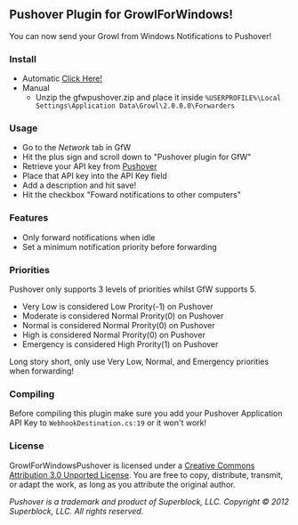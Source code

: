 ## Pushover Plugin for GrowlForWindows!
You can now send your Growl from Windows Notifications to Pushover! 

### Install
- Automatic [Click Here!](growl:forwarder*http://url.to.your/manifest.xml)
- Manual
	- Unzip the gfwpushover.zip and place it inside `%USERPROFILE%\Local Settings\Application Data\Growl\2.0.0.0\Forwarders`

### Usage
- Go to the *Network* tab in GfW
- Hit the plus sign and scroll down to "Pushover plugin for GfW"
- Retrieve your API key from [Pushover](https://pushover.net)
- Place that API key into the API Key field
- Add a description and hit save!
- Hit the checkbox "Foward notifications to other computers"

### Features
- Only forward notifications when idle
- Set a minimum notification priority before forwarding

### Priorities
Pushover only supports 3 levels of priorities whilst GfW supports 5.
- Very Low is considered Low Prority(-1) on Pushover
- Moderate is considered Normal Prority(0) on Pushover
- Normal is considered Normal Prority(0) on Pushover
- High is considered Normal Prority(0) on Pushover
- Emergency is considered High Prority(1) on Pushover

Long story short, only use Very Low, Normal, and Emergency priorities when forwarding!

### Compiling
Before compiling this plugin make sure you add your Pushover Application API Key to `WebhookDestination.cs:19` or it won't work!

### License
GrowlForWindowsPushover is licensed under a [Creative Commons Attribution 3.0 Unported License](http://creativecommons.org/licenses/by/3.0/deed.en_US). You are free to copy, distribute, transmit, or adapt the work, as long as you attribute the original author.

*Pushover is a trademark and product of Superblock, LLC. Copyright © 2012 Superblock, LLC. All rights reserved.*